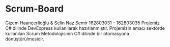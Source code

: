 # Scrum-Board
Gizem Haançerlioğlu & Selin Naz Semir
162803031 - 162803035
Projemiz C# dilinde DevExpress kullanılarak hazırlanmıştır.
Projemizin amacı sektörde kullanılan Scrum Metodolojisinin C# dilinde bir otomasyona dönüştürülmesidir.
